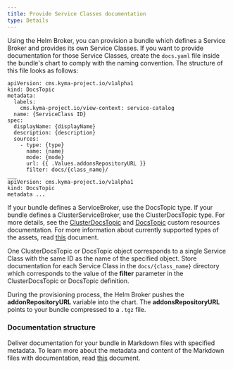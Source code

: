 ```yaml
---
title: Provide Service Classes documentation
type: Details
---
```


Using the Helm Broker, you can provision a bundle which defines a Service Broker and provides its own Service Classes. If you want to provide documentation for those Service Classes, create the `docs.yaml` file inside the bundle's chart to comply with the naming convention. 
The structure of this file looks as follows:

```
apiVersion: cms.kyma-project.io/v1alpha1
kind: DocsTopic
metadata:
  labels:
    cms.kyma-project.io/view-context: service-catalog
  name: {ServiceClass ID}
spec:
  displayName: {displayName}
  description: {description}
  sources:
    - type: {type}
      name: {name}
      mode: {mode}
      url: {{ .Values.addonsRepositoryURL }}
      filter: docs/{class_name}/ 
___
apiVersion: cms.kyma-project.io/v1alpha1
kind: DocsTopic
metadata ... 
```
If your bundle defines a ServiceBroker, use the DocsTopic type. If your bundle defines a ClusterServiceBroker, use the ClusterDocsTopic type.
For more details, see the [ClusterDocsTopic](/components/headless-cms/#custom-resource-clusterdocstopic)
and [DocsTopic](/components/headless-cms/#custom-resource-docstopic) custom resources documentation.
For more information about currently supported types of the assets, read [this](/components/headless-cms/#overview-overview-headless-cms-in-kyma) document.

One ClusterDocsTopic or DocsTopic object corresponds to a single Service Class with the same ID as the name of the specified object.
Store documentation for each Service Class in the `docs/{class_name}` directory which corresponds to the value of the **filter** parameter in the ClusterDocsTopic or DocsTopic definition.

During the provisioning process, the Helm Broker pushes the **addonRepositoryURL** variable into the chart. The **addonsRepositoryURL** points to your bundle compressed to a `.tgz` file.

### Documentation structure

Deliver documentation for your bundle in Markdown files with specified metadata. To learn more about the metadata and content of the Markdown files with documentation, read [this](/components/headless-cms/#details-markdown-documents) document.
